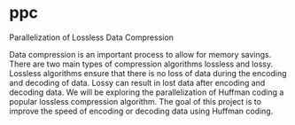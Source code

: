# ppc
Parallelization of Lossless Data Compression

Data compression is an important process to allow for memory savings. There are two main
types of compression algorithms lossless and lossy. Lossless algorithms ensure that there is no loss of data
during the encoding and decoding of data. Lossy can result in lost data after encoding and decoding data.
We will be exploring the parallelization of Huffman coding a popular lossless compression algorithm. The
goal of this project is to improve the speed of encoding or decoding data using Huffman coding.

